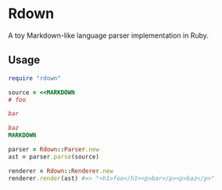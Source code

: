 # Rdown

A toy Markdown-like language parser implementation in Ruby.

## Usage

```ruby
require "rdown"

source = <<MARKDOWN
# foo

bar

baz
MARKDOWN

parser = Rdown::Parser.new
ast = parser.parse(source)

renderer = Rdown::Renderer.new
renderer.render(ast) #=> "<h1>foo</h1><p>bar</p><p>baz</p>"
```
